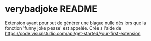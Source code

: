 # verybadjoke README

Extension ayant pour but de générer une blague nulle dès lors que la fonction 'funny joke please' est appelée.
Crée à l'aide de https://code.visualstudio.com/api/get-started/your-first-extension